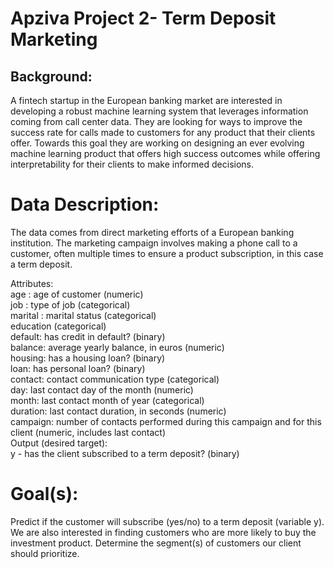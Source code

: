 # Apziva Project 2- Term Deposit Marketing

## Background:

A fintech startup in the European banking market are interested in developing a robust machine learning system that leverages information coming from call center data. They are looking for ways to improve the success rate for calls made to customers for any product that their clients offer. Towards this goal they are working on designing an ever evolving machine learning product that offers high success outcomes while offering interpretability for their clients to make informed decisions.

# Data Description:

The data comes from direct marketing efforts of a European banking institution. The marketing campaign involves making a phone call to a customer, often multiple times to ensure a product subscription, in this case a term deposit. <br>

Attributes:<br>
age : age of customer (numeric)<br>
job : type of job (categorical)<br>
marital : marital status (categorical)<br>
education (categorical)<br>
default: has credit in default? (binary)<br>
balance: average yearly balance, in euros (numeric)<br>
housing: has a housing loan? (binary)<br>
loan: has personal loan? (binary)<br>
contact: contact communication type (categorical)<br>
day: last contact day of the month (numeric)<br>
month: last contact month of year (categorical)<br>
duration: last contact duration, in seconds (numeric)<br>
campaign: number of contacts performed during this campaign and for this client (numeric, includes last contact)<br>
Output (desired target):<br>
y - has the client subscribed to a term deposit? (binary)<br>

# Goal(s):
Predict if the customer will subscribe (yes/no) to a term deposit (variable y). We are also interested in finding customers who are more likely to buy the investment product. Determine the segment(s) of customers our client should prioritize.
